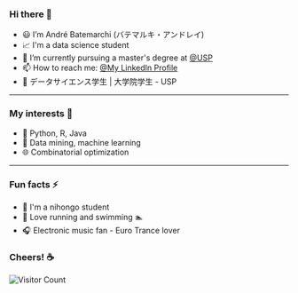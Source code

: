 ### Hi there 👋

- 😃 I’m André Batemarchi (バテマルキ・アンドレイ)
- 📈 I'm a data science student
- 📖 I’m currently pursuing a master's degree at [@USP](https://www5.usp.br)
- 📫 How to reach me: [@My LinkedIn Profile](https://www.linkedin.com/in/andré-batemarchi/)
- 🍱 データサイエンス学生 | 大学院学生 - USP

---

### My interests 💭
- 🐍 Python, R, Java
- 🧠 Data mining, machine learning
- 🌐 Combinatorial optimization

---

### Fun facts ⚡
- 🍜 I'm a nihongo student
- 🏃 Love running and swimming :swimmer: 
- 🎧 Electronic music fan - Euro Trance lover

### Cheers! ☕

![Visitor Count](https://profile-counter.glitch.me/{Andygrammer}/count.svg)

<!--
**Andygrammer/Andygrammer** is a ✨ _special_ ✨ repository because its `README.md` (this file) appears on your GitHub profile.
